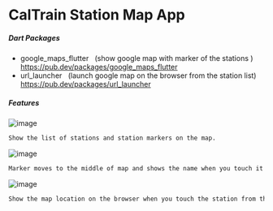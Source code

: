 # CalTrain Station Map App

##### Dart Packages
- google_maps_flutter &nbsp;&nbsp;(show google map with  marker of the stations )
    https://pub.dev/packages/google_maps_flutter
- url_launcher &nbsp;&nbsp;(launch google map on the browser from the station list)
    https://pub.dev/packages/url_launcher


##### Features
![image](https://drive.google.com/uc?id=1S51NvkIpLRoVzxQ7k-XkLrJILYwquy9-)
```sh
Show the list of stations and station markers on the map.
```
![image](https://drive.google.com/uc?id=1DuSQFPxbf5f1gvze6edesSG8zF8qPpD-)
```sh
Marker moves to the middle of map and shows the name when you touch it on the map.
```
![image](https://drive.google.com/uc?id=152nbhkxC8382vGLlGdeWQlsCgUexBa94-)
```sh
Show the map location on the browser when you touch the station from the list. 
```

